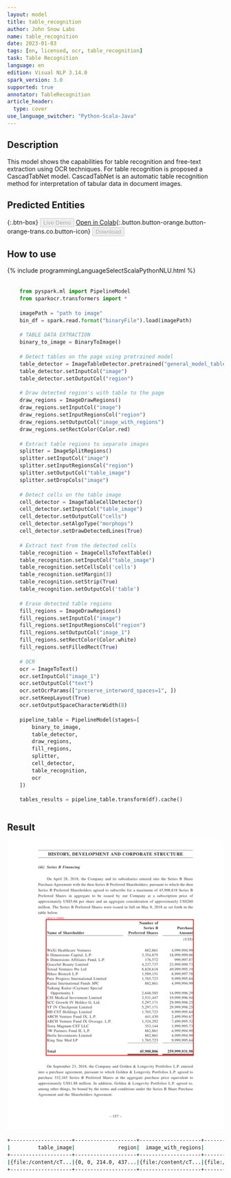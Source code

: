 ```yaml
---
layout: model
title: table_recognition
author: John Snow Labs
name: table_recognition
date: 2023-01-03
tags: [en, licensed, ocr, table_recognition]
task: Table Recognition
language: en
edition: Visual NLP 3.14.0
spark_version: 3.0
supported: true
annotator: TableRecognition
article_header:
  type: cover
use_language_switcher: "Python-Scala-Java"
---
```


## Description

This model shows the capabilities for table recognition and free-text extraction using OCR techniques.
For table recognition is proposed a CascadTabNet model. CascadTabNet is an automatic table recognition method for interpretation of tabular data in document images.


## Predicted Entities

{:.btn-box}
<button class="button button-orange" disabled>Live Demo</button>
[Open in Colab](https://github.com/JohnSnowLabs/spark-ocr-workshop/blob/master/tutorials/Certification_Trainings/2.2.Spark_OCR_training_Table_recognition.ipynb){:.button.button-orange.button-orange-trans.co.button-icon}
<button class="button button-orange" disabled>Download</button>

## How to use



<div class="tabs-box" markdown="1">
{% include programmingLanguageSelectScalaPythonNLU.html %}

```python
    
    from pyspark.ml import PipelineModel
    from sparkocr.transformers import *

    imagePath = "path to image"
    bin_df = spark.read.format("binaryFile").load(imagePath)

    # TABLE DATA EXTRACTION
    binary_to_image = BinaryToImage()
    
    # Detect tables on the page using pretrained model
    table_detector = ImageTableDetector.pretrained("general_model_table_detection_v2", "en", "clinical/ocr")
    table_detector.setInputCol("image")
    table_detector.setOutputCol("region")
    
    # Draw detected region's with table to the page
    draw_regions = ImageDrawRegions()
    draw_regions.setInputCol("image")
    draw_regions.setInputRegionsCol("region")
    draw_regions.setOutputCol("image_with_regions")
    draw_regions.setRectColor(Color.red)
    
    # Extract table regions to separate images
    splitter = ImageSplitRegions()
    splitter.setInputCol("image")
    splitter.setInputRegionsCol("region")
    splitter.setOutputCol("table_image")
    splitter.setDropCols("image")
    
    # Detect cells on the table image
    cell_detector = ImageTableCellDetector()
    cell_detector.setInputCol("table_image")
    cell_detector.setOutputCol("cells")
    cell_detector.setAlgoType("morphops")
    cell_detector.setDrawDetectedLines(True)
    
    # Extract text from the detected cells 
    table_recognition = ImageCellsToTextTable()
    table_recognition.setInputCol("table_image")
    table_recognition.setCellsCol('cells')
    table_recognition.setMargin(3)
    table_recognition.setStrip(True)
    table_recognition.setOutputCol('table')
    
    # Erase detected table regions
    fill_regions = ImageDrawRegions()
    fill_regions.setInputCol("image")
    fill_regions.setInputRegionsCol("region")
    fill_regions.setOutputCol("image_1")
    fill_regions.setRectColor(Color.white)
    fill_regions.setFilledRect(True)
    
    # OCR
    ocr = ImageToText()
    ocr.setInputCol("image_1")
    ocr.setOutputCol("text")
    ocr.setOcrParams(["preserve_interword_spaces=1", ])
    ocr.setKeepLayout(True)
    ocr.setOutputSpaceCharacterWidth(8)
    
    pipeline_table = PipelineModel(stages=[
        binary_to_image,
        table_detector,
        draw_regions,
        fill_regions,
        splitter,
        cell_detector,
        table_recognition,
        ocr
    ])
    
    tables_results = pipeline_table.transform(df).cache()
```
```scala
```
</div>

## Result

![Screenshot](../../_examples_ocr/image9_out.png)

```bash
+--------------------+--------------------+--------------------+--------------------+-------+--------------------+--------------------+--------------------+------+--------------------+--------------------+--------------------+-----------------+---------+--------------------+--------------------+
|         table_image|              region|  image_with_regions|             image_1|pagenum|    modificationTime|                path|               image|length|               cells|        output_image|               table|       confidence|exception|                text|           positions|
+--------------------+--------------------+--------------------+--------------------+-------+--------------------+--------------------+--------------------+------+--------------------+--------------------+--------------------+-----------------+---------+--------------------+--------------------+
|{file:/content/cT...|{0, 0, 214.0, 437...|{file:/content/cT...|{file:/content/cT...|      0|2022-09-28 18:54:...|file:/content/cTD...|{file:/content/cT...|385071|[[[[0, 0, 408, 32...|{file:/content/cT...|{{0, 0, 0.0, 0.0,...|95.43954744611467|     null|                 ...|[{[{ , 0, 170.0, ...|
+--------------------+--------------------+--------------------+--------------------+-------+--------------------+--------------------+--------------------+------+--------------------+--------------------+--------------------+-----------------+---------+--------------------+--------------------+
```
